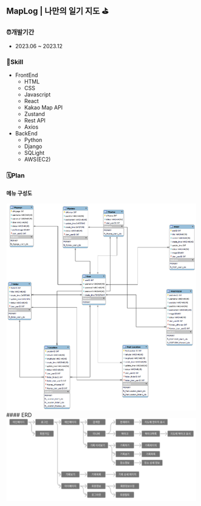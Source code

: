 ## MapLog | 나만의 일기 지도 ⛳️
### ⏰개발기간
- 2023.06 ~ 2023.12
### 📌Skill
- FrontEnd
  - HTML
  - CSS
  - Javascript
  - React
  - Kakao Map API
  - Zustand
  - Rest API
  - Axios
- BackEnd
  - Python
  - Django
  - SQLight
  - AWS(EC2)
### 🗓️Plan
#### 메뉴 구성도
<img width="500" height="auto" src="./img/4nERd.png">
#### ERD
<img width="500" height="auto" src="./img/menu.png">


